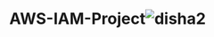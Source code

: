 # AWS-IAM-Project![disha2](https://user-images.githubusercontent.com/115663572/225651634-0b4e923b-31c2-40b2-8bce-96cb3201d504.jpg)
